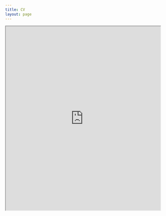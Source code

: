 ```yaml
---
title: CV
layout: page
---
```


<!-- <embed src="./assets/pdfs/Chumley-CV.pdf" type="application/pdf" width="100%" height="600px" /> -->

<!-- <iframe src="./assets/pdfs/Chumley-CV.pdf" width="100%" height="600px"></iframe> -->

<iframe src="https://drive.google.com/file/d/1qumkrasZbfLF5itC1BGRD_8zWmQLvh9H/preview" width="100%" height="600" allow="autoplay"></iframe>

